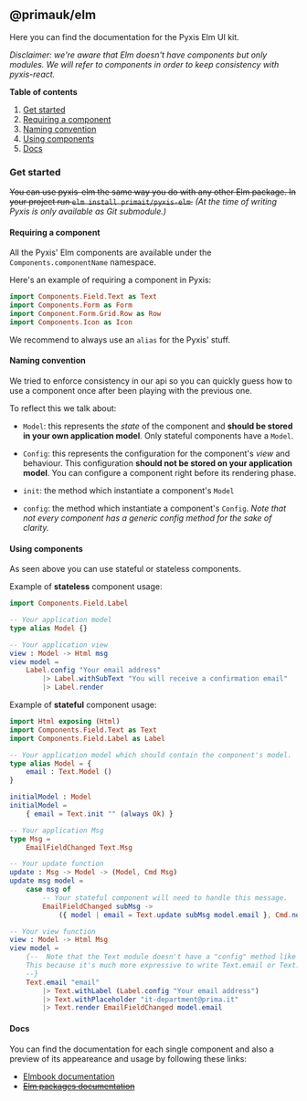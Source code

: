 ## @primauk/elm

Here you can find the documentation for the Pyxis Elm UI kit.

_Disclaimer: we're aware that Elm doesn't have components but only modules.
We will refer to components in order to keep consistency with pyxis-react._

**Table of contents**

1. [Get started](#get-started)
2. [Requiring a component](#requiring-a-component)
3. [Naming convention](#naming-convention)
4. [Using components](#using-components)
5. [Docs](#docs)

### Get started

~~You can use pyxis-elm the same way you do with any other Elm package.
In your project run `elm install primait/pyxis-elm`.~~
_(At the time of writing Pyxis is only available as Git submodule.)_

#### Requiring a component

All the Pyxis' Elm components are available under the `Components.componentName` namespace.

Here's an example of requiring a component in Pyxis:

```elm
import Components.Field.Text as Text
import Components.Form as Form
import Component.Form.Grid.Row as Row
import Components.Icon as Icon
```

We recommend to always use an `alias` for the Pyxis' stuff.

#### Naming convention

We tried to enforce consistency in our api so you can quickly guess how to use a component once after been playing with the previous one.

To reflect this we talk about:

- `Model`: this represents the _state_ of the component and **should be stored in your own application model**. Only stateful components have a `Model`.

- `Config`: this represents the configuration for the component's _view_ and behaviour. This configuration **should not be stored on your application model**. You can configure a component right before its rendering phase.

- `init`: the method which instantiate a component's `Model`

- `config`: the method which instantiate a component's `Config`. _Note that not every component has a generic config method for the sake of clarity._

#### Using components

As seen above you can use stateful or stateless components.

Example of **stateless** component usage:

```elm
import Components.Field.Label

-- Your application model
type alias Model {}

-- Your application view
view : Model -> Html msg
view model =
    Label.config "Your email address"
        |> Label.withSubText "You will receive a confirmation email"
        |> Label.render


```

Example of **stateful** component usage:

```elm
import Html exposing (Html)
import Components.Field.Text as Text
import Components.Field.Label as Label

-- Your application model which should contain the component's model.
type alias Model = {
    email : Text.Model ()
}

initialModel : Model
initialModel =
    { email = Text.init "" (always Ok) }

-- Your application Msg
type Msg =
    EmailFieldChanged Text.Msg

-- Your update function
update : Msg -> Model -> (Model, Cmd Msg)
update msg model =
    case msg of
        -- Your stateful component will need to handle this message.
        EmailFieldChanged subMsg ->
            ({ model | email = Text.update subMsg model.email }, Cmd.none)

-- Your view function
view : Model -> Html Msg
view model =
    {--  Note that the Text module doesn't have a "config" method like others components.
    This because it's much more expressive to write Text.email or Text.password than passing an extra argument to the "config" function.
    --}
    Text.email "email"
        |> Text.withLabel (Label.config "Your email address")
        |> Text.withPlaceholder "it-department@prima.it"
        |> Text.render EmailFieldChanged model.email


```

#### Docs

You can find the documentation for each single component and also a preview of its appeareance and usage by following these links:

- [Elmbook documentation](https://elm-staging.prima.design)
- ~~[Elm packages documentation](https://to-be-defined)~~
